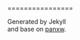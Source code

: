 ================

Generated by Jekyll  
and base on <a href="https://www.panxw.com">panxw</a>. <a href="https://github.com/{{site.github}}/{{site.github}}.github.com">

